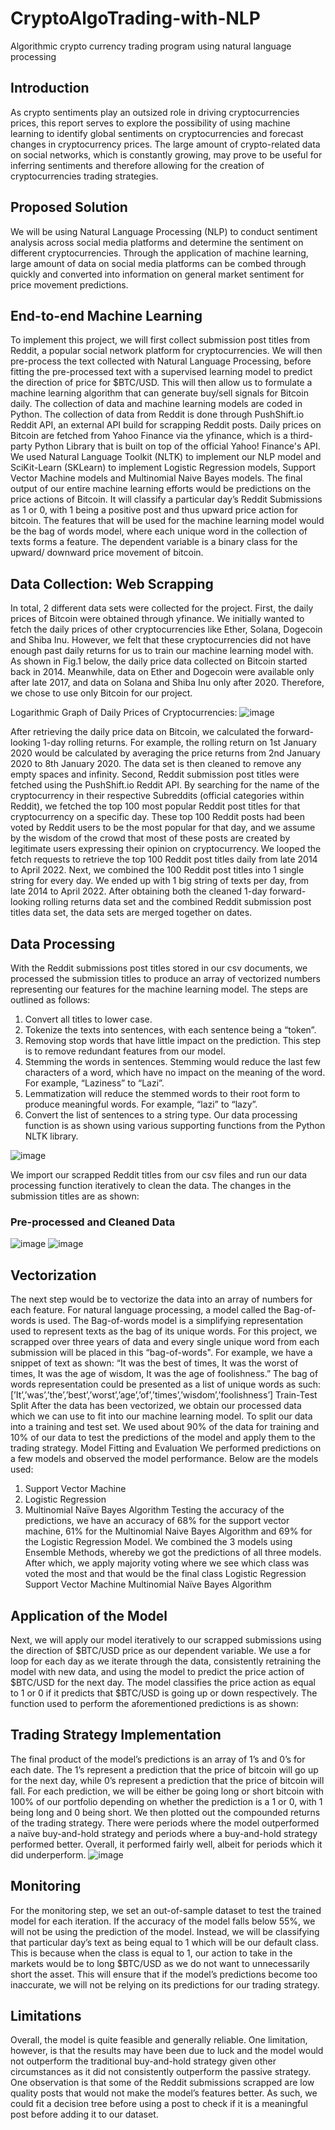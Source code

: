 # CryptoAlgoTrading-with-NLP
Algorithmic crypto currency trading program using natural language processing

## Introduction
As crypto sentiments play an outsized role in driving cryptocurrencies prices, this report serves to explore the possibility of using machine learning to identify global sentiments on cryptocurrencies and forecast changes in cryptocurrency prices. The large amount of crypto-related data on social networks, which is constantly growing, may prove to be useful for inferring sentiments and therefore allowing for the creation of cryptocurrencies trading strategies.

## Proposed Solution
We will be using Natural Language Processing (NLP) to conduct sentiment analysis across social media platforms and determine the sentiment on different cryptocurrencies. Through the application of machine learning, large amount of data on social media platforms can be combed through quickly and converted into information on general market sentiment for price movement predictions.

## End-to-end Machine Learning
To implement this project, we will first collect submission post titles from Reddit, a popular social network platform for cryptocurrencies. We will then pre-process the text collected with Natural Language Processing, before fitting the pre-processed text with a supervised learning model to predict the direction of price for $BTC/USD. This will then allow us to formulate a machine learning algorithm that can generate buy/sell signals for Bitcoin daily.
The collection of data and machine learning models are coded in Python. The collection of data from Reddit is done through PushShift.io Reddit API, an external API build for scrapping Reddit posts. Daily prices on Bitcoin are fetched from Yahoo Finance via the yfinance, which is a third-party Python Library that is built on top of the official Yahoo! Finance's API. 
We used Natural Language Toolkit (NLTK) to implement our NLP model and SciKit-Learn (SKLearn) to implement Logistic Regression models, Support Vector Machine models and Multinomial Naive Bayes models.
The final output of our entire machine learning efforts would be predictions on the price actions of Bitcoin. It will classify a particular day’s Reddit Submissions as 1 or 0, with 1 being a positive post and thus upward price action for bitcoin. The features that will be used for the machine learning model would be the bag of words model, where each unique word in the collection of texts forms a feature. The dependent variable is a binary class for the upward/ downward price movement of bitcoin.

## Data Collection: Web Scrapping
In total, 2 different data sets were collected for the project. First, the daily prices of Bitcoin were obtained through yfinance. We initially wanted to fetch the daily prices of other cryptocurrencies like Ether, Solana, Dogecoin and Shiba Inu. However, we felt that these cryptocurrencies did not have enough past daily returns for us to train our machine learning model with. As shown in Fig.1 below, the daily price data collected on Bitcoin started back in 2014. Meanwhile, data on Ether and Dogecoin were available only after late 2017, and data on Solana and Shiba Inu only after 2020. Therefore, we chose to use only Bitcoin for our project.

Logarithmic Graph of Daily Prices of Cryptocurrencies:
![image](https://user-images.githubusercontent.com/85161103/163224171-b11bce7e-394c-42b8-ab08-883613f37d85.png)

After retrieving the daily price data on Bitcoin, we calculated the forward-looking 1-day rolling returns. For example, the rolling return on 1st January 2020 would be calculated by averaging the price returns from 2nd January 2020 to 8th January 2020. The data set is then cleaned to remove any empty spaces and infinity.
Second, Reddit submission post titles were fetched using the PushShift.io Reddit API. By searching for the name of the cryptocurrency in their respective Subreddits (official categories within Reddit), we fetched the top 100 most popular Reddit post titles for that cryptocurrency on a specific day. These top 100 Reddit posts had been voted by Reddit users to be the most popular for that day, and we assume by the wisdom of the crowd that most of these posts are created by legitimate users expressing their opinion on cryptocurrency. We looped the fetch requests to retrieve the top 100 Reddit post titles daily from late 2014 to April 2022. Next, we combined the 100 Reddit post titles into 1 single string for every day. We ended up with 1 big string of texts per day, from late 2014 to April 2022.
After obtaining both the cleaned 1-day forward-looking rolling returns data set and the combined Reddit submission post titles data set, the data sets are merged together on dates.

## Data Processing
With the Reddit submissions post titles stored in our csv documents, we processed the submission titles to produce an array of vectorized numbers representing our features for the machine learning model. The steps are outlined as follows:
1.	Convert all titles to lower case.
2.	Tokenize the texts into sentences, with each sentence being a “token”.
3.	Removing stop words that have little impact on the prediction. This step is to remove redundant features from our model.
4.	Stemming the words in sentences. Stemming would reduce the last few characters of a word, which have no impact on the meaning of the word. For example, “Laziness” to “Lazi”.
5.	Lemmatization will reduce the stemmed words to their root form to produce meaningful words. For example, “lazi” to “lazy”. 
6.	Convert the list of sentences to a string type.
Our data processing function is as shown using various supporting functions from the Python NLTK library.

![image](https://user-images.githubusercontent.com/85161103/163224227-a172f541-c3c9-40d9-9da8-d7d5f09e5ff9.png)

We import our scrapped Reddit titles from our csv files and run our data processing function iteratively to clean the data. The changes in the submission titles are as shown:
### Pre-processed and Cleaned Data
![image](https://user-images.githubusercontent.com/85161103/163238758-a595e0ae-bad8-4cab-90af-b289a02ec9c1.png)
![image](https://user-images.githubusercontent.com/85161103/163224495-185d7362-d420-42e7-b023-301ca93517a8.png)


## Vectorization
The next step would be to vectorize the data into an array of numbers for each feature. For natural language processing, a model called the Bag-of-words is used. The Bag-of-words model is a simplifying representation used to represent texts as the bag of its unique words. For this project, we scrapped over three years of data and every single unique word from each submission will be placed in this “bag-of-words".
For example, we have a snippet of text as shown:
“It was the best of times,
It was the worst of times,
It was the age of wisdom,
It was the age of foolishness.”
The bag of words representation could be presented as a list of unique words as such:
[’It’,’was’,’the’,’best’,’worst’,’age’,’of’,’times’,’wisdom’,’foolishness’]
Train-Test Split
After the data has been vectorized, we obtain our processed data which we can use to fit into our machine learning model. To split our data into a training and test set. We used about 90% of the data for training and 10% of our data to test the predictions of the model and apply them to the trading strategy.
Model Fitting and Evaluation
We performed predictions on a few models and observed the model performance. Below are the models used:
1.	Support Vector Machine
2.	Logistic Regression
3.	Multinomial Naïve Bayes Algorithm
Testing the accuracy of the predictions, we have an accuracy of 68% for the support vector machine, 61% for the Multinomial Naive Bayes Algorithm and 69% for the Logistic Regression Model. We combined the 3 models using Ensemble Methods, whereby we got the predictions of all three models. After which, we apply majority voting where we see which class was voted the most and that would be the final class
Logistic Regression	Support Vector Machine	Multinomial Naïve Bayes Algorithm

## Application of the Model
Next, we will apply our model iteratively to our scrapped submissions using the direction of $BTC/USD price as our dependent variable. We use a for loop for each day as we iterate through the data, consistently retraining the model with new data, and using the model to predict the price action of $BTC/USD for the next day. The model classifies the price action as equal to 1 or 0 if it predicts that $BTC/USD is going up or down respectively. The function used to perform the aforementioned predictions is as shown:

## Trading Strategy Implementation
The final product of the model’s predictions is an array of 1’s and 0’s for each date. The 1’s represent a prediction that the price of bitcoin will go up for the next day, while 0’s represent a prediction that the price of bitcoin will fall. For each prediction, we will be either be going long or short bitcoin with 100% of our portfolio depending on whether the prediction is a 1 or 0, with 1 being long and 0 being short. We then plotted out the compounded returns of the trading strategy. There were periods where the model outperformed a naïve buy-and-hold strategy and periods where a buy-and-hold strategy performed better. Overall, it performed fairly well, albeit for periods which it did underperform.
![image](https://user-images.githubusercontent.com/85161103/165065680-3a32a45c-041b-4795-b750-26166425d6dc.png)

## Monitoring
For the monitoring step, we set an out-of-sample dataset to test the trained model for each iteration. If the accuracy of the model falls below 55%, we will not be using the prediction of the model. Instead, we will be classifying that particular day’s text as being equal to 1 which will be our default class. This is because when the class is equal to 1, our action to take in the markets would be to long $BTC/USD as we do not want to unnecessarily short the asset. This will ensure that if the model’s predictions become too inaccurate, we will not be relying on its predictions for our trading strategy.
 
## Limitations
Overall, the model is quite feasible and generally reliable. One limitation, however, is that the results may have been due to luck and the model would not outperform the traditional buy-and-hold strategy given other circumstances as it did not consistently outperform the passive strategy. One observation is that some of the Reddit submissions scrapped are low quality posts that would not make the model’s features better. As such, we could fit a decision tree before using a post to check if it is a meaningful post before adding it to our dataset.
